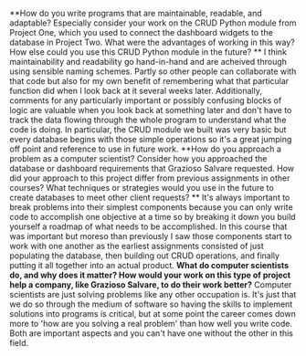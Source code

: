 **How do you write programs that are maintainable, readable, and adaptable? Especially consider your work on the CRUD Python module from Project One, which you used to connect the dashboard widgets to the database in Project Two. What were the advantages of working in this way? How else could you use this CRUD Python module in the future?
**
I think maintainability and readability go hand-in-hand and are acheived through using sensible naming schemes. Partly so other people can collaborate with that code but also for my own benefit of remembering what that particular function did when I look back at it several weeks later. Additionally, comments for any particularly important or possibly confusing blocks of logic are valuable when you look back at something later and don't have to track the data flowing through the whole program to understand what the code is doing. In particular, the CRUD module we built was very basic but every database begins with those simple operations so it's a great jumping off point and reference to use in future work.
**How do you approach a problem as a computer scientist? Consider how you approached the database or dashboard requirements that Grazioso Salvare requested. How did your approach to this project differ from previous assignments in other courses? What techniques or strategies would you use in the future to create databases to meet other client requests?
**
It's always important to break problems into their simplest components because you can only write code to accomplish one objective at a time so by breaking it down you build yourself a roadmap of what needs to be accomplished. In this course that was important but moreso than previously I saw those components start to work with one another as the earliest assignments consisted of just populating the database, then building out CRUD operations, and finally putting it all together into an actual product.
**What do computer scientists do, and why does it matter? How would your work on this type of project help a company, like Grazioso Salvare, to do their work better?**
Computer scientists are just solving problems like any other occupation is. It's just that we do so through the medium of software so having the skills to implement solutions into programs is critical, but at some point the career comes down more to 'how are you solving a real problem' than how well you write code. Both are important aspects and you can't have one without the other in this field.
